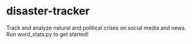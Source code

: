 # disaster-tracker
Track and analyze natural and political crises on social media and news.
Run word_stats.py to get started!
